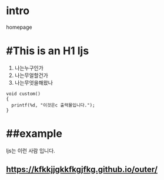 # intro
homepage

#This is an H1 ljs
==============
1. 나는누구인가
2. 나는무얼할건가
3. 나는무엇을해왔나

~~~
void custom()
{
  printf(%d, "이것은c 출력물입니다.");
}
~~~
##example
===========
ljs는 이런 사람 입니다.

## https://kfkkjjgkkfkgjfkg.github.io/outer/
